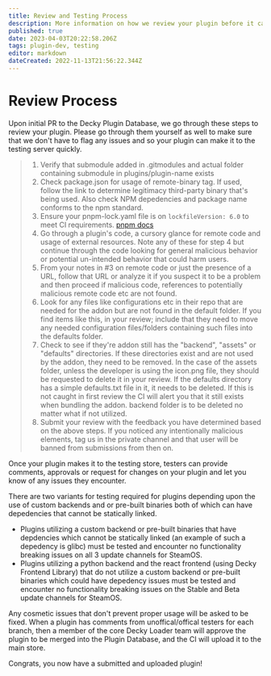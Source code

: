 ```yaml
---
title: Review and Testing Process
description: More information on how we review your plugin before it can make it to users.
published: true
date: 2023-04-03T20:22:58.206Z
tags: plugin-dev, testing
editor: markdown
dateCreated: 2022-11-13T21:56:22.344Z
---
```


# Review Process

Upon initial PR to the Decky Plugin Database, we go through these steps to review your plugin.
Please go through them yourself as well to make sure that we don't have to flag any issues and so your plugin can make it to the testing server quickly.


> 1. Verify that submodule added in .gitmodules and actual folder containing submodule in plugins/plugin-name exists
> 2. Check package.json for usage of remote-binary tag. If used, follow the link to determine legitimacy third-party binary that's being used. Also check NPM depedencies and package name conforms to the npm standard.
> 3. Ensure your pnpm-lock.yaml file is on `lockfileVersion: 6.0` to meet CI requirements. [pnpm docs](https://pnpm.io/)
> 4. Go through a plugin's code, a cursory glance for remote code and usage of external resources. Note any of these for step 4 but continue through the code looking for general malicious behavior or potential un-intended behavior that could harm users.
> 5. From your notes in #3 on remote code or just the presence of a URL, follow that URL or analyze it if you suspect it to be a problem and then proceed if malicious code, references to potentially malicious remote code etc are not found.
> 6. Look for any files like configurations etc in their repo that are needed for the addon but are not found in the default folder. If you find items like this, in your review; include that they need to move any needed configuration files/folders containing such files into the defaults folder.
> 7. Check to see if they're addon still has the "backend", "assets" or "defaults" directories. If these directories exist and are not used by the addon, they need to be removed. In the case of the assets folder, unless the developer is using the icon.png file, they should be requested to delete it in your review. If the defaults directory has a simple defaults.txt file in it, it needs to be deleted. If this is not caught in first review the CI will alert you that it still exists when bundling the addon. backend folder is to be deleted no matter what if not utilized.
> 8. Submit your review with the feedback you have determined based on the above steps. If you noticed any intentionally malicious elements, tag us in the private channel and that user will be banned from submissions from then on.

Once your plugin makes it to the testing store, testers can provide comments, approvals or request for changes on your plugin and let you know of any issues they encounter.

There are two variants for testing required for plugins depending upon the use of custom backends and or pre-built binaries both of which can have depedencies that cannot be statically linked.

* Plugins utilizing a custom backend or pre-built binaries that have depdencies which cannot be statically linked (an example of such a depedency is glibc) must be tested and encounter no functionality breaking issues on all 3 update channels for SteamOS.
* Plugins utilizing a python backend and the react frontend (using Decky Frontend Library) that do not utilize a custom backend or pre-built binaries which could have depedency issues must be tested and encounter no functionality breaking issues on the Stable and Beta update channels for SteamOS.

Any cosmetic issues that don't prevent proper usage will be asked to be fixed. When a plugin has comments from unoffical/offical testers for each branch, then a member of the core Decky Loader team will approve the plugin to be merged into the Plugin Database, and the CI will upload it to the main store.

Congrats, you now have a submitted and uploaded plugin!